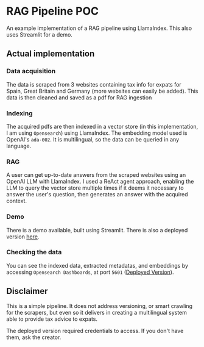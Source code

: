 # RAG Pipeline POC
An example implementation of a RAG pipeline using LlamaIndex. This also uses Streamlit for a demo.

## Actual implementation
### Data acquisition
The data is scraped from 3 websites containing tax info for expats for Spain, Great Britain and Germany (more websites can easily be added). This data is then cleaned and saved as a pdf for RAG ingestion

### Indexing
The acquired pdfs are then indexed in a vector store (in this implementation, I am using `Opensearch`) using LlamaIndex. The embedding model used is OpenAI's `ada-002`. It is multilingual, so the data can be queried in any language.

### RAG
A user can get up-to-date answers from the scraped websites using an OpenAI LLM with LlamaIndex. I used a ReAct agent approach, enabling the LLM to query the vector store multiple times if it deems it necessary to answer the user's question, then generates an answer with the acquired context.

### Demo
There is a demo available, built using Streamlit. There is also a deployed version [here](http://172.104.142.244/).

### Checking the data
You can see the indexed data, extracted metadatas, and embeddings by accessing `Opensearch Dashboards`, at port `5601` ([Deployed Version](http://172.104.142.244/)).

## Disclaimer
This is a simple pipeline. It does not address versioning, or smart crawling for the scrapers, but even so it delivers in creating a multilingual system able to provide tax advice to expats.

The deployed version required credentials to access. If you don't have them, ask the creator.
